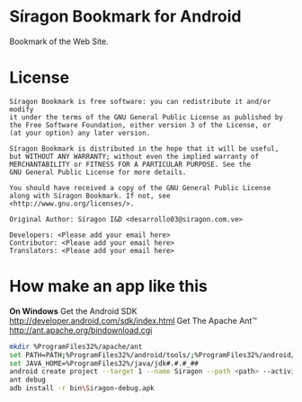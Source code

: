 Síragon Bookmark for Android
============================

Bookmark of the Web Site.


License
=======

	Síragon Bookmark is free software: you can redistribute it and/or modify
	it under the terms of the GNU General Public License as published by
	the Free Software Foundation, either version 3 of the License, or
	(at your option) any later version.

	Síragon Bookmark is distributed in the hope that it will be useful,
	but WITHOUT ANY WARRANTY; without even the implied warranty of
	MERCHANTABILITY or FITNESS FOR A PARTICULAR PURPOSE. See the
	GNU General Public License for more details.

	You should have received a copy of the GNU General Public License
	along with Síragon Bookmark. If not, see <http://www.gnu.org/licenses/>.

	Original Author: Síragon I&D <desarrollo03@siragon.com.ve>

	Developers: <Please add your email here>
	Contributor: <Please add your email here>
	Translators: <Please add your email here>

	

How make an app like this
=========================

**On Windows**
Get the Android SDK http://developer.android.com/sdk/index.html
Get The Apache Ant™ http://ant.apache.org/bindownload.cgi

```bash
mkdir %ProgramFiles32%/apache/ant
set PATH=PATH;%ProgramFiles32%/android/tools/;%ProgramFiles32%/android/plataform-tools/;%ProgramFiles32%/apache/ant
set JAVA_HOME=%ProgramFiles32%/java/jdk#.#.#_##
android create project --target 1 --name Siragon --path <path> --activity MainActivity --package com.siragon.bookmark
ant debug
adb install -r bin\Siragon-debug.apk
```